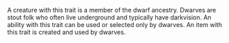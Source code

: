 A creature with this trait is a member of the dwarf ancestry. Dwarves are stout folk who often live underground and typically have darkvision. An ability with this trait can be used or selected only by dwarves. An item with this trait is created and used by dwarves.